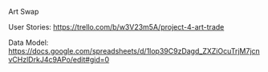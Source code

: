 Art Swap

User Stories:
https://trello.com/b/w3V23m5A/project-4-art-trade

Data Model:
https://docs.google.com/spreadsheets/d/1lop39C9zDagd_ZXZiOcuTrjM7jcnvCHzlDrkJ4c9APo/edit#gid=0
